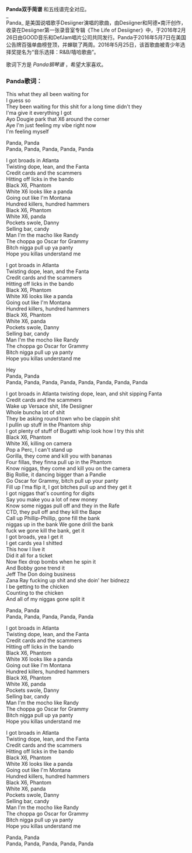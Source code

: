 

**Panda双手简谱** 和五线谱完全对应。  
_  
Panda_ 是美国说唱歌手Desiigner演唱的歌曲，由Desiigner和阿德•南汗创作，收录在Desiigner第一张录音室专辑《The Life
of
Desiigner》中，于2016年2月26日由GOOD音乐和DefJam唱片公司共同发行。Panda于2016年5月7日在美国公告牌百强单曲榜登顶，并蝉联了两周。2016年5月25日，该首歌曲被青少年选择奖提名为“音乐选择：R&B/嘻哈歌曲”。

歌词下方是 _Panda钢琴谱_ ，希望大家喜欢。

### Panda歌词：

This what they all been waiting for  
I guess so  
They been waiting for this shit for a long time didn't they  
I'ma give it everything I got  
Ayo Dougie park that X6 around the corner  
Aye I'm just feeling my vibe right now  
I'm feeling myself

Panda, Panda  
Panda, Panda, Panda, Panda, Panda

I got broads in Atlanta  
Twisting dope, lean, and the Fanta  
Credit cards and the scammers  
Hitting off licks in the bando  
Black X6, Phantom  
White X6 looks like a panda  
Going out like I'm Montana  
Hundred killers, hundred hammers  
Black X6, Phantom  
White X6, panda  
Pockets swole, Danny  
Selling bar, candy  
Man I'm the macho like Randy  
The choppa go Oscar for Grammy  
Bitch nigga pull up ya panty  
Hope you killas understand me

I got broads in Atlanta  
Twisting dope, lean, and the Fanta  
Credit cards and the scammers  
Hitting off licks in the bando  
Black X6, Phantom  
White X6 looks like a panda  
Going out like I'm Montana  
Hundred killers, hundred hammers  
Black X6, Phantom  
White X6, panda  
Pockets swole, Danny  
Selling bar, candy  
Man I'm the mocho like Randy  
The choppa go Oscar for Grammy  
Bitch nigga pull up ya panty  
Hope you killas understand me

Hey  
Panda, Panda  
Panda, Panda, Panda, Panda, Panda, Panda, Panda, Panda

I got broads in Atlanta twisting dope, lean, and shit sipping Fanta  
Credit cards and the scammers  
Wake up Versace shit, life Desiigner  
Whole buncha lot of shit  
They be asking round town who be clappin shit  
I pullin up stuff in the Phantom ship  
I got plenty of stuff of Bugatti whip look how I try this shit  
Black X6, Phantom  
White X6, killing on camera  
Pop a Perc, I can't stand up  
Gorilla, they come and kill you with bananas  
Four fillas, they finna pull up in the Phantom  
Know niggas, they come and kill you on the camera  
Big Rollie, it dancing bigger than a Pandie  
Go Oscar for Grammy, bitch pull up your panty  
Fill up I'ma flip it, I got bitches pull up and they get it  
I got niggas that's counting for digits  
Say you make you a lot of new money  
Know some niggas pull off and they in the Rafe  
CTD, they pull off and they kill the Bape  
Call up Phillip-Phillip, gone fill the bank  
niggas up in the bank We gone drill the bank  
fuck we gone kill the bank, get it  
I got broads, yea I get it  
I get cards yea I shitted  
This how I live it  
Did it all for a ticket  
Now flex drop bombs when he spin it  
And Bobby gone trend it  
Jeff The Don doing business  
Zana Ray fucking up shit and she doin' her bidnezz  
I be getting to the chicken  
Counting to the chicken  
And all of my niggas gone split it

Panda, Panda  
Panda, Panda, Panda, Panda, Panda

I got broads in Atlanta  
Twisting dope, lean, and the Fanta  
Credit cards and the scammers  
Hitting off licks in the bando  
Black X6, Phantom  
White X6 looks like a panda  
Going out like I'm Montana  
Hundred killers, hundred hammers  
Black X6, Phantom  
White X6, panda  
Pockets swole, Danny  
Selling bar, candy  
Man I'm the mocho like Randy  
The choppa go Oscar for Grammy  
Bitch nigga pull up ya panty  
Hope you killas understand me

I got broads in Atlanta  
Twisting dope, lean, and the Fanta  
Credit cards and the scammers  
Hitting off licks in the bando  
Black X6, Phantom  
White X6 looks like a panda  
Going out like I'm Montana  
Hundred killers, hundred hammers  
Black X6, Phantom  
White X6, panda  
Pockets swole, Danny  
Selling bar, candy  
Man I'm the mocho like Randy  
The choppa go Oscar for Grammy  
Bitch nigga pull up ya panty  
Hope you killas understand me

Panda, Panda  
Panda, Panda, Panda, Panda, Panda

